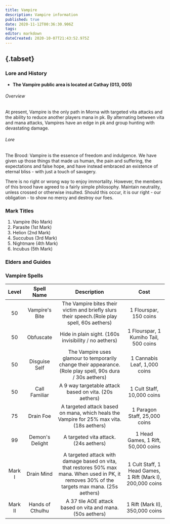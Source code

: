 ```yaml
---
title: Vampire
description: Vampire information
published: true
date: 2020-11-12T00:36:30.906Z
tags: 
editor: markdown
dateCreated: 2020-10-07T21:43:52.975Z
---
```


## {.tabset}
### Lore and History
 - **The Vampire public area is located at Cathay (013, 005)**
###### Overview
At present, Vampire is the only path in Morna with targeted vita attacks and the ability to reduce another players mana in pk. By alternating between vita and mana attacks, Vampires have an edge in pk and group hunting with devastating damage. 
###### Lore
 The Brood:
Vampire is the essence of freedom and indulgence. We have given up those things that made us human, the pain and suffering, the expectations and false hope, and have instead embraced an existence of eternal bliss - with just a touch of savagery.

There is no right or wrong way to enjoy immortality. However, the members of this brood have agreed to a fairly simple philosophy. Maintain neutrality, unless crossed or otherwise insulted. Should this occur, it is our right - our obligation - to show no mercy and destroy our foes. 
  ### Mark Titles
1.	Vampire (No Mark)
1.	Parasite (1st Mark)
1.	Helion (2nd Mark)
1.	Succubus (3rd Mark)
1.	Nightmare (4th Mark)
1.	Incubus (5th Mark)
  ### Elders and Guides
  ### Vampire Spells
  | Level | Spell Name | Description | Cost |
| :---: | :---: | :---: | :---: |
| 50 | Vampire's Bite | The Vampire bites their victim and briefly slurs their speech.(Role play spell, 60s aethers) | 1 Flourspar, 150 coins |
| 50 | Obfuscate | Hide in plain sight. (160s invisibility / no aethers) | 1 Flourspar, 1 Kumiho Tail, 500 coins |
| 50 | Disguise Self | The Vampire uses glamour to temporarily change their appearance. (Role play spell, 90s dura / 30s aethers) | 1 Cannabis Leaf, 1,000 coins |
| 50 | Call Familiar |	A 9 way targetable attack based on vita. (20s aethers) | 1 Cult Staff, 10,000 coins |
| 75 | Drain Foe | A targeted attack based on mana, which heals the Vampire for 25% max vita. (18s aethers) | 1 Paragon Staff, 25,000 coins |
| 99 | Demon's Delight | A targeted vita attack. (24s aethers) | 1 Head Games, 1 Rift, 50,000 coins |
| Mark I | Drain Mind | A targeted attack with damage based on vita, that restores 50% max mana. When used in PK, it removes 30% of the targets max mana. (25s aethers) | 1 Cult Staff, 1 Head Games, 1 Rift (Mark I), 200,000 coins |
| Mark II | Hands of Cthulhu | A 37 tile AOE attack based on vita and mana. (50s aethers) | 1 Rift (Mark II), 350,000 coins | 
